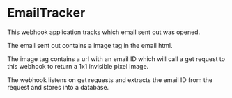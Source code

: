 # EmailTracker

This webhook application tracks which email sent out was opened.

The email sent out contains a image tag in the email html.

The image tag contains a url with an email ID which will call a get request to this webhook to return a 1x1 invisible pixel image.

The webhook listens on get requests and extracts the email ID from the request and stores into a database.
